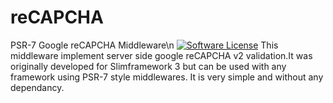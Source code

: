 # reCAPCHA
PSR-7 Google reCAPCHA Middleware\n
[![Software License](https://img.shields.io/badge/license-MIT-brightgreen.svg?style=flat-square)](LICENSE.md)
This middleware implement server side google reCAPCHA v2 validation.It was originally developed for Slimframework 3 but can be used with any framework using PSR-7 style middlewares.
It is very simple and without any dependancy.
